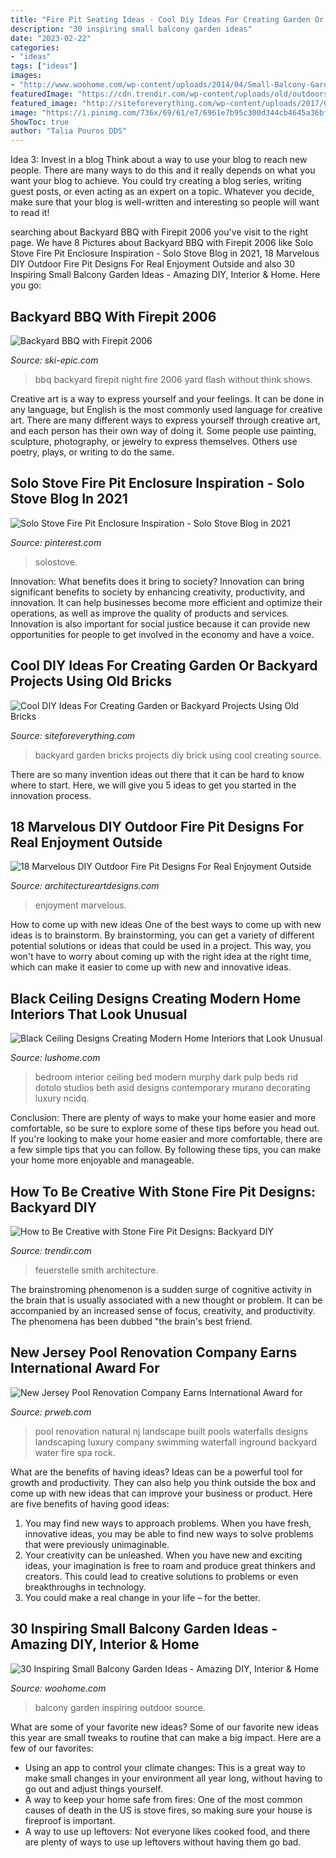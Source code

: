 ```yaml
---
title: "Fire Pit Seating Ideas - Cool Diy Ideas For Creating Garden Or Backyard Projects Using Old Bricks"
description: "30 inspiring small balcony garden ideas"
date: "2023-02-22"
categories:
- "ideas"
tags: ["ideas"]
images:
- "http://www.woohome.com/wp-content/uploads/2014/04/Small-Balcony-Garden-ideas-12.jpg"
featuredImage: "https://cdn.trendir.com/wp-content/uploads/old/outdoors/2015/06/10/boulder-fire-pit.jpg"
featured_image: "http://siteforeverything.com/wp-content/uploads/2017/05/Brick-Backyard-13.jpg"
image: "https://i.pinimg.com/736x/69/61/e7/6961e7b95c300d344cb4645a36bff5d5.jpg"
ShowToc: true
author: "Talia Pouros DDS"
---
```



Idea 3: Invest in a blog
Think about a way to use your blog to reach new people. There are many ways to do this and it really depends on what you want your blog to achieve. You could try creating a blog series, writing guest posts, or even acting as an expert on a topic. Whatever you decide, make sure that your blog is well-written and interesting so people will want to read it!

	

		
searching about Backyard BBQ with Firepit 2006 you've visit to the right page. We have 8 Pictures about Backyard BBQ with Firepit 2006 like Solo Stove Fire Pit Enclosure Inspiration - Solo Stove Blog in 2021, 18 Marvelous DIY Outdoor Fire Pit Designs For Real Enjoyment Outside and also 30 Inspiring Small Balcony Garden Ideas - Amazing DIY, Interior &amp; Home. Here you go:
		
    
## Backyard BBQ With Firepit 2006

<img loading=lazy src="http://www.ski-epic.com/2006_firepit_bbq/p05s_backyard_fire_night.jpg" onerror="this.onerror=null;this.src='https://tse4.mm.bing.net/th?id=OIP.MPmtEqlR5nEn-24BcniVjQHaFj&amp;pid=15.1';" alt="Backyard BBQ with Firepit 2006">

_Source: ski-epic.com_

>bbq backyard firepit night fire 2006 yard flash without think shows. 

	

Creative art is a way to express yourself and your feelings. It can be done in any language, but English is the most commonly used language for creative art. There are many different ways to express yourself through creative art, and each person has their own way of doing it. Some people use painting, sculpture, photography, or jewelry to express themselves. Others use poetry, plays, or writing to do the same.

    
## Solo Stove Fire Pit Enclosure Inspiration - Solo Stove Blog In 2021

<img loading=lazy src="https://i.pinimg.com/736x/69/61/e7/6961e7b95c300d344cb4645a36bff5d5.jpg" onerror="this.onerror=null;this.src='https://tse1.mm.bing.net/th?id=OIP.xPLnydtm0jhUlR-cSJ-00wHaJ3&amp;pid=15.1';" alt="Solo Stove Fire Pit Enclosure Inspiration - Solo Stove Blog in 2021">

_Source: pinterest.com_

>solostove. 

	

Innovation: What benefits does it bring to society?
Innovation can bring significant benefits to society by enhancing creativity, productivity, and innovation. It can help businesses become more efficient and optimize their operations, as well as improve the quality of products and services. Innovation is also important for social justice because it can provide new opportunities for people to get involved in the economy and have a voice.

    
## Cool DIY Ideas For Creating Garden Or Backyard Projects Using Old Bricks

<img loading=lazy src="http://siteforeverything.com/wp-content/uploads/2017/05/Brick-Backyard-13.jpg" onerror="this.onerror=null;this.src='https://tse3.mm.bing.net/th?id=OIP.qlv9Gj1ze5gD8d2C8295TwHaLL&amp;pid=15.1';" alt="Cool DIY Ideas For Creating Garden or Backyard Projects Using Old Bricks">

_Source: siteforeverything.com_

>backyard garden bricks projects diy brick using cool creating source. 

	

There are so many invention ideas out there that it can be hard to know where to start. Here, we will give you 5 ideas to get you started in the innovation process.

    
## 18 Marvelous DIY Outdoor Fire Pit Designs For Real Enjoyment Outside

<img loading=lazy src="https://www.architectureartdesigns.com/wp-content/uploads/2015/10/1730.jpg" onerror="this.onerror=null;this.src='https://tse1.mm.bing.net/th?id=OIP.LYECi_ljbAywEFdShpSGJQHaFX&amp;pid=15.1';" alt="18 Marvelous DIY Outdoor Fire Pit Designs For Real Enjoyment Outside">

_Source: architectureartdesigns.com_

>enjoyment marvelous. 

	

How to come up with new ideas
One of the best ways to come up with new ideas is to brainstorm. By brainstorming, you can get a variety of different potential solutions or ideas that could be used in a project. This way, you won't have to worry about coming up with the right idea at the right time, which can make it easier to come up with new and innovative ideas.

    
## Black Ceiling Designs Creating Modern Home Interiors That Look Unusual

<img loading=lazy src="https://www.lushome.com/wp-content/uploads/2012/11/black-ceiling-designs-interior-paint-decorating-ideas-18.jpg" onerror="this.onerror=null;this.src='https://tse1.mm.bing.net/th?id=OIP.x6JbrhSMDJ6U4SZUW2ffRgHaKM&amp;pid=15.1';" alt="Black Ceiling Designs Creating Modern Home Interiors that Look Unusual">

_Source: lushome.com_

>bedroom interior ceiling bed modern murphy dark pulp beds rid dotolo studios beth asid designs contemporary murano decorating luxury ncidq. 

	

Conclusion: There are plenty of ways to make your home easier and more comfortable, so be sure to explore some of these tips before you head out.
If you're looking to make your home easier and more comfortable, there are a few simple tips that you can follow. By following these tips, you can make your home more enjoyable and manageable.

    
## How To Be Creative With Stone Fire Pit Designs: Backyard DIY

<img loading=lazy src="https://cdn.trendir.com/wp-content/uploads/old/outdoors/2015/06/10/boulder-fire-pit.jpg" onerror="this.onerror=null;this.src='https://tse2.mm.bing.net/th?id=OIP.hAzqf6NUR7PPvM3jEBUYPwHaIc&amp;pid=15.1';" alt="How to Be Creative with Stone Fire Pit Designs: Backyard DIY">

_Source: trendir.com_

>feuerstelle smith architecture. 

	

The brainstroming phenomenon is a sudden surge of cognitive activity in the brain that is usually associated with a new thought or problem. It can be accompanied by an increased sense of focus, creativity, and productivity. The phenomena has been dubbed "the brain's best friend.

    
## New Jersey Pool Renovation Company Earns International Award For

<img loading=lazy src="http://ww1.prweb.com/prfiles/2011/11/09/8951374/Pool-Renovation-Company-NJ.jpg" onerror="this.onerror=null;this.src='https://tse3.mm.bing.net/th?id=OIP.8axapanpG181W2saqXg_NwHaEP&amp;pid=15.1';" alt="New Jersey Pool Renovation Company Earns International Award for">

_Source: prweb.com_

>pool renovation natural nj landscape built pools waterfalls designs landscaping luxury company swimming waterfall inground backyard water fire spa rock. 

	

What are the benefits of having ideas?
Ideas can be a powerful tool for growth and productivity. They can also help you think outside the box and come up with new ideas that can improve your business or product. Here are five benefits of having good ideas: 
1. You may find new ways to approach problems. When you have fresh, innovative ideas, you may be able to find new ways to solve problems that were previously unimaginable. 
2. Your creativity can be unleashed. When you have new and exciting ideas, your imagination is free to roam and produce great thinkers and creators. This could lead to creative solutions to problems or even breakthroughs in technology. 
3. You could make a real change in your life – for the better.

    
## 30 Inspiring Small Balcony Garden Ideas - Amazing DIY, Interior &amp; Home

<img loading=lazy src="http://www.woohome.com/wp-content/uploads/2014/04/Small-Balcony-Garden-ideas-12.jpg" onerror="this.onerror=null;this.src='https://tse3.mm.bing.net/th?id=OIP.wcHilDQv9m3XGF0IVunn3wHaK4&amp;pid=15.1';" alt="30 Inspiring Small Balcony Garden Ideas - Amazing DIY, Interior &amp; Home">

_Source: woohome.com_

>balcony garden inspiring outdoor source. 

	

What are some of your favorite new ideas?
Some of our favorite new ideas this year are small tweaks to routine that can make a big impact. Here are a few of our favorites: 
- Using an app to control your climate changes: This is a great way to make small changes in your environment all year long, without having to go out and adjust things yourself. 
- A way to keep your home safe from fires: One of the most common causes of death in the US is stove fires, so making sure your house is fireproof is important. 
- A way to use up leftovers: Not everyone likes cooked food, and there are plenty of ways to use up leftovers without having them go bad.

